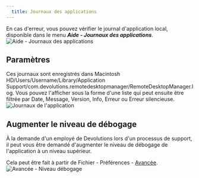 ```yaml
---
  title: Journaux des applications
---
```

En cas d'erreur, vous pouvez vérifier le journal d'application local, disponible dans le menu ***Aide - Journaux des applications***.  
![Aide - Journaux des applications](https://webdevolutions.azureedge.net/docs/fr/rdm/mac/clip4226.png) 

## Paramètres 

Ces journaux sont enregistrés dans Macintosh HD/Users/Username/Library/Application Support/com.devolutions.remotedesktopmanager/RemoteDesktopManager.log. Vous pouvez l'afficher sous la forme d'une liste qui peut ensuite être filtrée par Date, Message, Version, Info, Erreur ou Erreur silencieuse.  
![Journaux de l'application](https://webdevolutions.azureedge.net/docs/fr/rdm/mac/clip4227.png) 

## Augmenter le niveau de débogage 

À la demande d'un employé de Devolutions lors d'un processus de support, il peut vous être demandé d'augmenter le niveau de débogage de l'application à un niveau supérieur.  

Cela peut être fait à partir de Fichier - Préférences - [Avancée](/fr/rdm/mac/commands/file/preferences/advanced-options/).  
![Avancée - Niveau débogage](https://webdevolutions.azureedge.net/docs/fr/rdm/mac/clip4228.png) 

